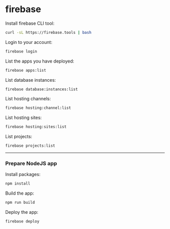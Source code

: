 # firebase

Install firebase CLI tool:
```bash
curl -sL https://firebase.tools | bash
```

Login to your account:
```bash
firebase login
```

List the apps you have deployed:
```bash
firebase apps:list
```

List database instances:
```bash
firebase database:instances:list
```

List hosting channels:
```bash
firebase hosting:channel:list
```

List hosting sites:
```bash
firebase hosting:sites:list
```

List projects:
```bash
firebase projects:list
```
---

### Prepare NodeJS app

Install packages:
```bash
npm install
```

Build the app:
```bash
npm run build
```

Deploy the app:
```bash
firebase deploy
```
